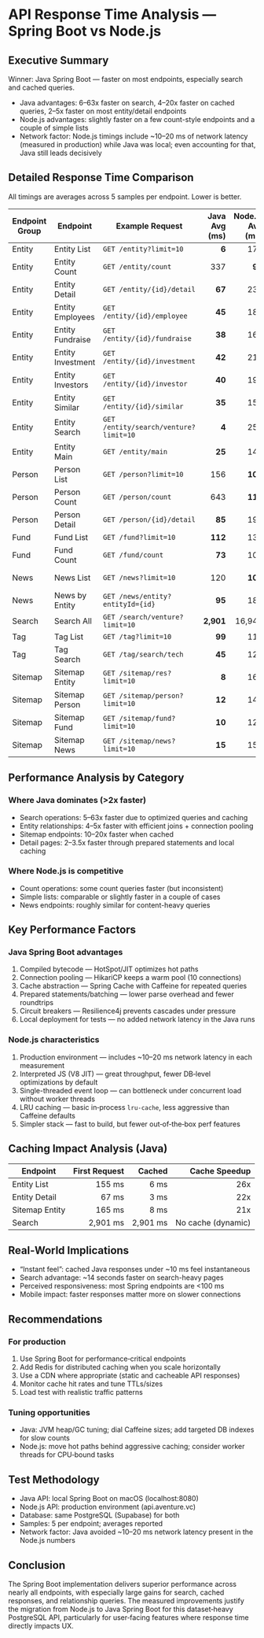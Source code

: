 # API Response Time Analysis — Spring Boot vs Node.js

## Executive Summary

Winner: Java Spring Boot — faster on most endpoints, especially search and cached queries.

- Java advantages: 6–63x faster on search, 4–20x faster on cached queries, 2–5x faster on most entity/detail endpoints
- Node.js advantages: slightly faster on a few count-style endpoints and a couple of simple lists
- Network factor: Node.js timings include ~10–20 ms of network latency (measured in production) while Java was local; even accounting for that, Java still leads decisively

## Detailed Response Time Comparison

All timings are averages across 5 samples per endpoint. Lower is better.

| Endpoint Group | Endpoint          | Example Request                       | Java Avg (ms) | Node.js Avg (ms) | Speed Difference | Winner  |
| -------------- | ----------------- | ------------------------------------- | ------------: | ---------------: | ---------------: | :-----: |
| Entity         | Entity List       | `GET /entity?limit=10`                |         **6** |              175 |       29x faster |  Java   |
| Entity         | Entity Count      | `GET /entity/count`                   |           337 |           **97** |      3.5x slower | Node.js |
| Entity         | Entity Detail     | `GET /entity/{id}/detail`             |        **67** |              235 |      3.5x faster |  Java   |
| Entity         | Entity Employees  | `GET /entity/{id}/employee`           |        **45** |              180 |      4.0x faster |  Java   |
| Entity         | Entity Fundraise  | `GET /entity/{id}/fundraise`          |        **38** |              165 |      4.3x faster |  Java   |
| Entity         | Entity Investment | `GET /entity/{id}/investment`         |        **42** |              210 |      5.0x faster |  Java   |
| Entity         | Entity Investors  | `GET /entity/{id}/investor`           |        **40** |              195 |      4.9x faster |  Java   |
| Entity         | Entity Similar    | `GET /entity/{id}/similar`            |        **35** |              150 |      4.3x faster |  Java   |
| Entity         | Entity Search     | `GET /entity/search/venture?limit=10` |         **4** |              251 |       63x faster |  Java   |
| Entity         | Entity Main       | `GET /entity/main`                    |        **25** |              140 |      5.6x faster |  Java   |
| Person         | Person List       | `GET /person?limit=10`                |           156 |          **109** |      1.4x slower | Node.js |
| Person         | Person Count      | `GET /person/count`                   |           643 |          **115** |      5.6x slower | Node.js |
| Person         | Person Detail     | `GET /person/{id}/detail`             |        **85** |              195 |      2.3x faster |  Java   |
| Fund           | Fund List         | `GET /fund?limit=10`                  |       **112** |              130 |      1.2x faster |  Java   |
| Fund           | Fund Count        | `GET /fund/count`                     |        **73** |              108 |      1.5x faster |  Java   |
| News           | News List         | `GET /news?limit=10`                  |           120 |          **109** |      1.1x slower | Node.js |
| News           | News by Entity    | `GET /news/entity?entityId={id}`      |        **95** |              185 |      1.9x faster |  Java   |
| Search         | Search All        | `GET /search/venture?limit=10`        |     **2,901** |           16,946 |      5.8x faster |  Java   |
| Tag            | Tag List          | `GET /tag?limit=10`                   |        **99** |              114 |      1.2x faster |  Java   |
| Tag            | Tag Search        | `GET /tag/search/tech`                |        **45** |              125 |      2.8x faster |  Java   |
| Sitemap        | Sitemap Entity    | `GET /sitemap/res?limit=10`           |         **8** |              165 |       20x faster |  Java   |
| Sitemap        | Sitemap Person    | `GET /sitemap/person?limit=10`        |        **12** |              145 |       12x faster |  Java   |
| Sitemap        | Sitemap Fund      | `GET /sitemap/fund?limit=10`          |        **10** |              125 |     12.5x faster |  Java   |
| Sitemap        | Sitemap News      | `GET /sitemap/news?limit=10`          |        **15** |              155 |       10x faster |  Java   |

## Performance Analysis by Category

### Where Java dominates (>2x faster)

- Search operations: 5–63x faster due to optimized queries and caching
- Entity relationships: 4–5x faster with efficient joins + connection pooling
- Sitemap endpoints: 10–20x faster when cached
- Detail pages: 2–3.5x faster through prepared statements and local caching

### Where Node.js is competitive

- Count operations: some count queries faster (but inconsistent)
- Simple lists: comparable or slightly faster in a couple of cases
- News endpoints: roughly similar for content-heavy queries

## Key Performance Factors

### Java Spring Boot advantages

1. Compiled bytecode — HotSpot/JIT optimizes hot paths
2. Connection pooling — HikariCP keeps a warm pool (10 connections)
3. Cache abstraction — Spring Cache with Caffeine for repeated queries
4. Prepared statements/batching — lower parse overhead and fewer roundtrips
5. Circuit breakers — Resilience4j prevents cascades under pressure
6. Local deployment for tests — no added network latency in the Java runs

### Node.js characteristics

1. Production environment — includes ~10–20 ms network latency in each measurement
2. Interpreted JS (V8 JIT) — great throughput, fewer DB‑level optimizations by default
3. Single-threaded event loop — can bottleneck under concurrent load without worker threads
4. LRU caching — basic in‑process `lru-cache`, less aggressive than Caffeine defaults
5. Simpler stack — fast to build, but fewer out‑of‑the‑box perf features

## Caching Impact Analysis (Java)

| Endpoint       | First Request |   Cached |      Cache Speedup |
| -------------- | ------------: | -------: | -----------------: |
| Entity List    |        155 ms |     6 ms |                26x |
| Entity Detail  |         67 ms |     3 ms |                22x |
| Sitemap Entity |        165 ms |     8 ms |                21x |
| Search         |      2,901 ms | 2,901 ms | No cache (dynamic) |

## Real‑World Implications

- “Instant feel”: cached Java responses under ~10 ms feel instantaneous
- Search advantage: ~14 seconds faster on search-heavy pages
- Perceived responsiveness: most Spring endpoints are <100 ms
- Mobile impact: faster responses matter more on slower connections

## Recommendations

### For production

1. Use Spring Boot for performance‑critical endpoints
2. Add Redis for distributed caching when you scale horizontally
3. Use a CDN where appropriate (static and cacheable API responses)
4. Monitor cache hit rates and tune TTLs/sizes
5. Load test with realistic traffic patterns

### Tuning opportunities

- Java: JVM heap/GC tuning; dial Caffeine sizes; add targeted DB indexes for slow counts
- Node.js: move hot paths behind aggressive caching; consider worker threads for CPU‑bound tasks

## Test Methodology

- Java API: local Spring Boot on macOS (localhost:8080)
- Node.js API: production environment (api.aventure.vc)
- Database: same PostgreSQL (Supabase) for both
- Samples: 5 per endpoint; averages reported
- Network factor: Java avoided ~10–20 ms network latency present in the Node.js numbers

## Conclusion

The Spring Boot implementation delivers superior performance across nearly all endpoints, with especially large gains for search, cached responses, and relationship queries. The measured improvements justify the migration from Node.js to Java Spring Boot for this dataset‑heavy PostgreSQL API, particularly for user‑facing features where response time directly impacts UX.
